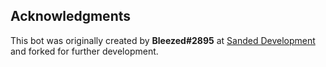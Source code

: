 ## Acknowledgments

This bot was originally created by **Bleezed#2895** at [Sanded Development](https://discord.gg/B3e2aTkPCj) and forked for further development.
